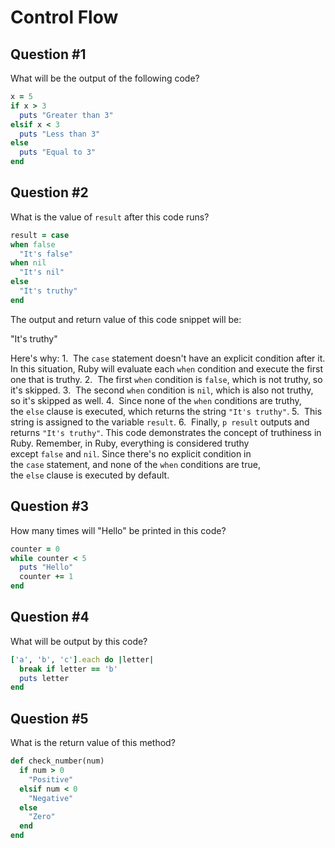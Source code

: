 # Control Flow

## Question #1

What will be the output of the following code?

```ruby
x = 5
if x > 3
  puts "Greater than 3"
elsif x < 3
  puts "Less than 3"
else
  puts "Equal to 3"
end
```


## Question #2

What is the value of `result` after this code runs?

```ruby
result = case
when false
  "It's false"
when nil
  "It's nil"
else
  "It's truthy"
end
```

The output and return value of this code snippet will be:

"It's truthy"

Here's why:
1.  The `case` statement doesn't have an explicit condition after it. In this situation, Ruby will evaluate each `when` condition and execute the first one that is truthy.
2.  The first `when` condition is `false`, which is not truthy, so it's skipped.
3.  The second `when` condition is `nil`, which is also not truthy, so it's skipped as well.
4.  Since none of the `when` conditions are truthy, the `else` clause is executed, which returns the string `"It's truthy"`.
5.  This string is assigned to the variable `result`.
6.  Finally, `p result` outputs and returns `"It's truthy"`.
This code demonstrates the concept of truthiness in Ruby. Remember, in Ruby, everything is considered truthy except `false` and `nil`. Since there's no explicit condition in the `case` statement, and none of the `when` conditions are true, the `else` clause is executed by default.
## Question #3

How many times will "Hello" be printed in this code?

```ruby
counter = 0
while counter < 5
  puts "Hello"
  counter += 1
end
```


## Question #4

What will be output by this code?

```ruby
['a', 'b', 'c'].each do |letter|
  break if letter == 'b'
  puts letter
end
```

## Question #5

What is the return value of this method?

```ruby
def check_number(num)
  if num > 0
    "Positive"
  elsif num < 0
    "Negative"
  else
    "Zero"
  end
end
```

